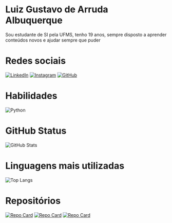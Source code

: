 # Luiz Gustavo de Arruda Albuquerque
Sou estudante de SI pela UFMS, tenho 19 anos, sempre disposto a aprender conteúdos novos e ajudar sempre que puder

# Redes sociais
[![LinkedIn](https://img.shields.io/badge/LinkedIn-0077B5?style=for-the-badge&logo=linkedin&logoColor=white)](https://www.linkedin.com/in/luiz-gustavo-de-arruda-albuquerque-76a112276/)
[![Instagram](https://img.shields.io/badge/-Instagram-%23E4405F?style=for-the-badge&logo=instagram&logoColor=white)](https://www.instagram.com/luizinhodopovao/)
[![GitHub](https://img.shields.io/badge/GitHub-100000?style=for-the-badge&logo=github&logoColor=white)](https://github.com/luizgustavodearrudaalbuquerque)

# Habilidades
![Python](https://img.shields.io/badge/python-3670A0?style=for-the-badge&logo=python&logoColor=ffdd54)
# GitHub Status
![GitHub Stats](https://github-readme-stats.vercel.app/api?username=luizgustavodearrudaalbuquerque&theme=transparent&bg_color=000&border_color=30A3DC&show_icons=true&icon_color=30A3DC&title_color=E94D5F&text_color=FFF&hide_title=True)

# Linguagens mais utilizadas
![Top Langs](https://github-readme-stats-git-masterrstaa-rickstaa.vercel.app/api/top-langs/?username=luizgustavodearrudaalbuquerque&layout=compact&bg_color=000&border_color=30A3DC&title_color=E94D5F&text_color=FFF)

# Repositórios
[![Repo Card](https://github-readme-stats.vercel.app/api/pin/?username=luizgustavodearrudaalbuquerque&repo=DIO-java&bg_color=000&border_color=30A3DC&show_icons=true&icon_color=30A3DC&title_color=E94D5F&text_color=FFF)](https://github.com/luizgustavodearrudaalbuquerque/DIO-java)
[![Repo Card](https://github-readme-stats.vercel.app/api/pin/?username=luizgustavodearrudaalbuquerque&repo=Python&bg_color=000&border_color=30A3DC&show_icons=true&icon_color=30A3DC&title_color=E94D5F&text_color=FFF)](https://github.com/luizgustavodearrudaalbuquerque/Python)
[![Repo Card](https://github-readme-stats.vercel.app/api/pin/?username=luizgustavodearrudaalbuquerque&repo=dio-lab-open-source&bg_color=000&border_color=30A3DC&show_icons=true&icon_color=30A3DC&title_color=E94D5F&text_color=FFF)](https://github.com/luizgustavodearrudaalbuquerque/dio-lab-open-source)